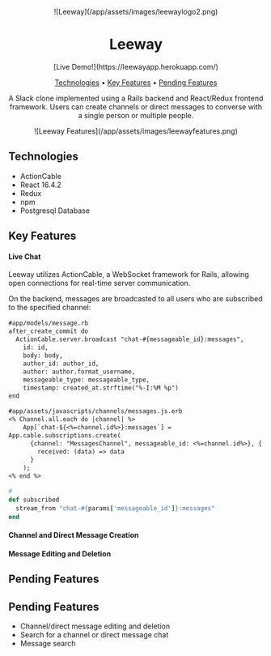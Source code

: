 <p align="center">![Leeway](/app/assets/images/leewaylogo2.png)</p>

<h1 align="center">Leeway</h1>
<p align="center">[Live Demo!](https://leewayapp.herokuapp.com/)</p>

<!--  "actioncable": "^5.2.1", "react": "^16.4.2", "redux": "^4.0.0" "npm": "6.3.0"-->

<p align="center">
  <a href="#technologies">Technologies</a> •
  <a href="#key-features">Key Features</a> •
  <a href="#pending-features">Pending Features</a>
</p>

<p align="center">A Slack clone implemented using a Rails backend and React/Redux frontend framework. Users can create channels or direct messages to converse with a single person or multiple people.</p>

<p align="center">![Leeway Features](/app/assets/images/leewayfeatures.png)</p>

## Technologies
- ActionCable
- React 16.4.2
- Redux
- npm
- Postgresql Database

## Key Features
#### Live Chat
Leeway utilizes ActionCable, a WebSocket framework for Rails, allowing open connections for real-time server communication.

On the backend, messages are broadcasted to all users who are subscribed to the specified channel:
```
#app/models/message.rb
after_create_commit do
  ActionCable.server.broadcast "chat-#{messageable_id}:messages",
    id: id,
    body: body,
    author_id: author_id,
    author: author.format_username,
    messageable_type: messageable_type,
    timestamp: created_at.strftime("%-I:%M %p")
end
```

```
#app/assets/javascripts/channels/messages.js.erb
<% Channel.all.each do |channel| %>
    App[`chat-${<%=channel.id%>}:messages`] = App.cable.subscriptions.create(
      {channel: "MessagesChannel", messageable_id: <%=channel.id%>}, {
        received: (data) => data
      }
    );
<% end %>
```

```app/channels/messages_channel.rb
#
def subscribed
  stream_from "chat-#{params['messageable_id']}:messages"
end
```

#### Channel and Direct Message Creation

#### Message Editing and Deletion

## Pending Features

## Pending Features
- Channel/direct message editing and deletion
- Search for a channel or direct message chat
- Message search

